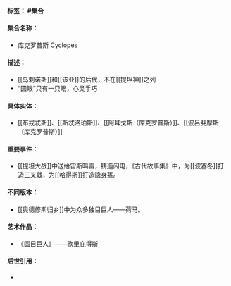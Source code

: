 #### 标签： #集合
#### 集合名称：
- 库克罗普斯 Cyclopes
#### 描述：
- [[乌剌诺斯]]和[[该亚]]的后代，不在[[提坦神]]之列
- “圆眼”只有一只眼，心灵手巧
#### 具体实体：
- [[布戎忒斯]]、[[斯忒洛珀斯]]、[[阿耳戈斯（库克罗普斯）]]、[[波吕斐摩斯（库克罗普斯）]]
#### 重要事件：
- [[提坦大战]]中送给宙斯鸣雷，铸造闪电，《古代故事集》中，为[[波塞冬]]打造三叉戟，为[[哈得斯]]打造隐身盔。
#### 不同版本：
- [[奥德修斯归乡]]中为众多独目巨人——荷马。
#### 艺术作品：
- 《圆目巨人》——欧里庇得斯
#### 后世引用：
-
